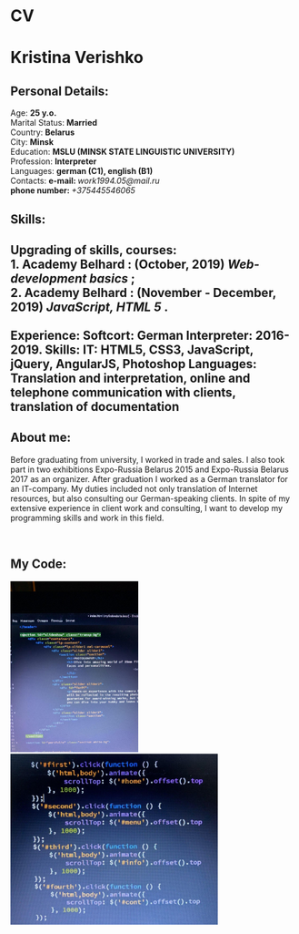 <!DOCTYPE>
<html>
 <head>
  <meta http-equiv="Content-Type" content="text/html; charset=utf-8">
 </head>

 <body>
 <h1> CV </h1>
  <h1>Kristina Verishko</h1>
 <h2> Personal Details: </h2>
<p>
Age: <b> 25 y.o. </b> <br>
Marital Status: <b> Married </b> <br>
Country: <b> Belarus </b> <br>
City: <b> Minsk </b> <br>
Education: <b> MSLU (MINSK STATE
LINGUISTIC UNIVERSITY) </b> <br>
Profession: <b> Interpreter </b> <br>
Languages: <b> german (C1), english (B1)</b> <br>
 Contacts: <b> e-mail: </b> <i> work1994.05@mail.ru </i>
 <br>
 <b> phone number: </b> <i> +375445546065 </i> </b>
<h2> Skills: <h2>
</p>
<p>
Upgrading of skills, courses:
 <br>
 <b> 1. Academy Belhard </b> : (October, 2019)
 <b><i> Web-development basics </i></b>;
 <br>
 <b> 2. Academy Belhard </b> : (November - December, 2019)
 <b><i> JavaScript, HTML 5 </i></b>.
 <br>
 <br>
 Experience:
 <b>Softcort: German Interpreter: 2016-2019.  </b>
 Skills:
 <b> IT: HTML5, CSS3, JavaScript, jQuery, AngularJS, Photoshop </b>
 <b> Languages: Translation and interpretation, online and telephone communication with clients, translation of documentation</b>
</p>
 <h2> About me: </h2>
 <p> Before graduating from university, I worked in trade and sales. I also took part in two exhibitions Expo-Russia Belarus 2015 and Expo-Russia Belarus 2017 as an organizer. After graduation I worked as a German translator for an IT-company. My duties included not only translation of Internet resources, but also consulting our German-speaking clients. 
In spite of my extensive experience in client work and consulting, I want to develop my programming skills and work in this field.
 </p>
 <br>
 <h2> My Code: </h2>
 <img src="code1.jpg" height = 300px;/>
 <img src="code2.jpg" height = 300px;/>
 </body>
</html>